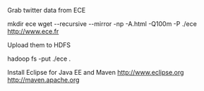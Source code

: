 Grab twitter data from ECE

mkdir ece
wget --recursive --mirror -np -A.html  -Q100m -P ./ece http://www.ece.fr 

Upload them to HDFS

hadoop fs -put ./ece .

Install Eclipse for Java EE  and Maven
http://www.eclipse.org
http://maven.apache.org
 